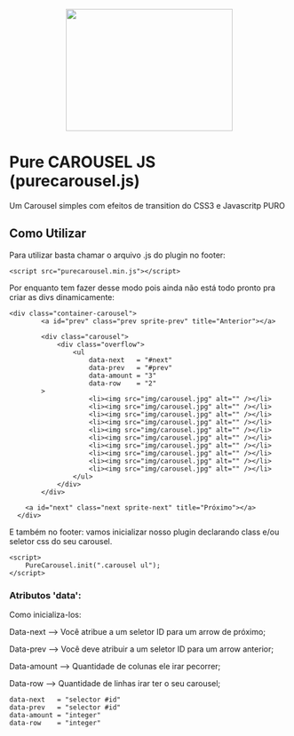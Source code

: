 <p align="center">
  <a href="http://romulobrasil.com">
    <img height="220" width="300" src="http://romulobrasil.com/wp-content/themes/romulobrasil.com/img/logo.png"/>
  </a>
</p>


Pure CAROUSEL JS (purecarousel.js)
==========

Um Carousel simples com efeitos de transition do CSS3 e Javascritp PURO

## Como Utilizar

Para utilizar basta chamar o arquivo .js do plugin no footer:

```
<script src="purecarousel.min.js"></script>
```
Por enquanto tem fazer desse modo pois ainda não está todo pronto pra criar as divs dinamicamente:

```
<div class="container-carousel">
		<a id="prev" class="prev sprite-prev" title="Anterior"></a>
		
		<div class="carousel">
			<div class="overflow">
				<ul 
				    data-next   = "#next"
				    data-prev   = "#prev"
				    data-amount = "3"
				    data-row    = "2"
        >
					<li><img src="img/carousel.jpg" alt="" /></li>
					<li><img src="img/carousel.jpg" alt="" /></li>
					<li><img src="img/carousel.jpg" alt="" /></li>
					<li><img src="img/carousel.jpg" alt="" /></li>
					<li><img src="img/carousel.jpg" alt="" /></li>
					<li><img src="img/carousel.jpg" alt="" /></li>
					<li><img src="img/carousel.jpg" alt="" /></li>
					<li><img src="img/carousel.jpg" alt="" /></li>
					<li><img src="img/carousel.jpg" alt="" /></li>
					<li><img src="img/carousel.jpg" alt="" /></li>
				</ul>
			</div>
		</div>
		
  	<a id="next" class="next sprite-next" title="Próximo"></a>
  </div>
```
	
E também no footer:
vamos inicializar nosso plugin declarando class e/ou seletor css do seu carousel.

```
<script>
    PureCarousel.init(".carousel ul"); 
</script>
```

### Atributos 'data':
Como inicializa-los:

Data-next   --> Você atribue a um seletor ID para um arrow de próximo;

Data-prev   --> Você deve atribuir a um seletor ID para um arrow anterior;

Data-amount --> Quantidade de colunas ele irar pecorrer;

Data-row    --> Quantidade de linhas irar ter o seu carousel;

```
data-next   = "selector #id"
data-prev   = "selector #id"
data-amount = "integer"
data-row    = "integer"
```
